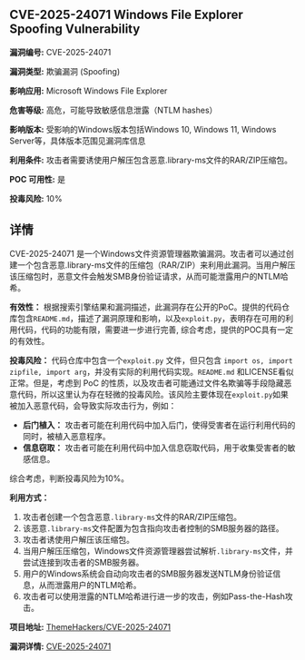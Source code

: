 ## CVE-2025-24071 Windows File Explorer Spoofing Vulnerability

**漏洞编号:** CVE-2025-24071

**漏洞类型:** 欺骗漏洞 (Spoofing)

**影响应用:** Microsoft Windows File Explorer

**危害等级:** 高危，可能导致敏感信息泄露（NTLM hashes）

**影响版本:** 受影响的Windows版本包括Windows 10, Windows 11, Windows Server等，具体版本范围见漏洞库信息

**利用条件:** 攻击者需要诱使用户解压包含恶意.library-ms文件的RAR/ZIP压缩包。

**POC 可用性:** 是

**投毒风险:** 10%

## 详情

CVE-2025-24071 是一个Windows文件资源管理器欺骗漏洞。攻击者可以通过创建一个包含恶意.library-ms文件的压缩包（RAR/ZIP）来利用此漏洞。当用户解压该压缩包时，恶意文件会触发SMB身份验证请求，从而可能泄露用户的NTLM哈希。

**有效性：**
根据搜索引擎结果和漏洞描述，此漏洞存在公开的PoC。提供的代码仓库包含`README.md`，描述了漏洞原理和影响，以及`exploit.py`，表明存在可用的利用代码，代码的功能有限，需要进一步进行完善, 综合考虑，提供的POC具有一定的有效性。

**投毒风险：**
代码仓库中包含一个`exploit.py` 文件，但只包含 `import os, import zipfile, import arg`，并没有实际的利用代码实现。`README.md` 和LICENSE看似正常。但是，考虑到 PoC 的性质，以及攻击者可能通过文件名欺骗等手段隐藏恶意代码，所以这里认为存在轻微的投毒风险。该风险主要体现在`exploit.py`如果被加入恶意代码，会导致实际攻击行为，例如：

*   **后门植入：** 攻击者可能在利用代码中加入后门，使得受害者在运行利用代码的同时，被植入恶意程序。
*   **信息窃取：** 攻击者可能在利用代码中加入信息窃取代码，用于收集受害者的敏感信息。

综合考虑，判断投毒风险为10%。

**利用方式：**
1.  攻击者创建一个包含恶意`.library-ms`文件的RAR/ZIP压缩包。
2.  该恶意`.library-ms`文件配置为包含指向攻击者控制的SMB服务器的路径。
3.  攻击者诱使用户解压该压缩包。
4.  当用户解压压缩包，Windows文件资源管理器尝试解析`.library-ms`文件，并尝试连接到攻击者的SMB服务器。
5.  用户的Windows系统会自动向攻击者的SMB服务器发送NTLM身份验证信息，从而泄露用户的NTLM哈希。
6.  攻击者可以使用泄露的NTLM哈希进行进一步的攻击，例如Pass-the-Hash攻击。

**项目地址:** [ThemeHackers/CVE-2025-24071](https://github.com/ThemeHackers/CVE-2025-24071)

**漏洞详情:** [CVE-2025-24071](https://nvd.nist.gov/vuln/detail/CVE-2025-24071)